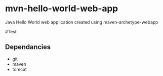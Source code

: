 # mvn-hello-world-web-app
Java Hello World web application created using maven-archetype-webapp

#Test

## Dependancies
* git
* maven
* tomcat

